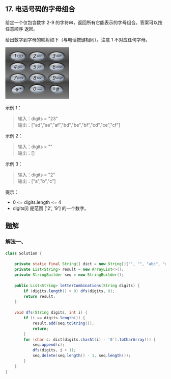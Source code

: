 ## 17. 电话号码的字母组合

给定一个仅包含数字 2-9 的字符串，返回所有它能表示的字母组合。答案可以按 任意顺序 返回。

给出数字到字母的映射如下（与电话按键相同）。注意 1 不对应任何字母。

![phone](./figs/200px-telephone-keypad2svg.png)

 

示例 1：

>输入：digits = "23"  
>输出：["ad","ae","af","bd","be","bf","cd","ce","cf"]  

示例 2：

>输入：digits = ""  
>输出：[]  

示例 3：

>输入：digits = "2"  
>输出：["a","b","c"]  
 

提示：

- 0 <= digits.length <= 4
- digits[i] 是范围 ['2', '9'] 的一个数字。


## 题解

### 解法一、

```java
class Solution {

    private static final String[] dict = new String[]{"", "", "abc", "def", "ghi", "jkl", "mno", "pqrs", "tuv", "wxyz"};
    private List<String> result = new ArrayList<>();
    private StringBuilder seq = new StringBuilder();

    public List<String> letterCombinations(String digits) {
        if (digits.length() > 0) dfs(digits, 0);
        return result;
    }

    void dfs(String digits, int i) {
        if (i == digits.length()) {
            result.add(seq.toString());
            return;
        }
        for (char c: dict[digits.charAt(i) - '0'].toCharArray()) {
            seq.append(c);
            dfs(digits, i + 1);
            seq.delete(seq.length() - 1, seq.length());
        }
    }
}
```